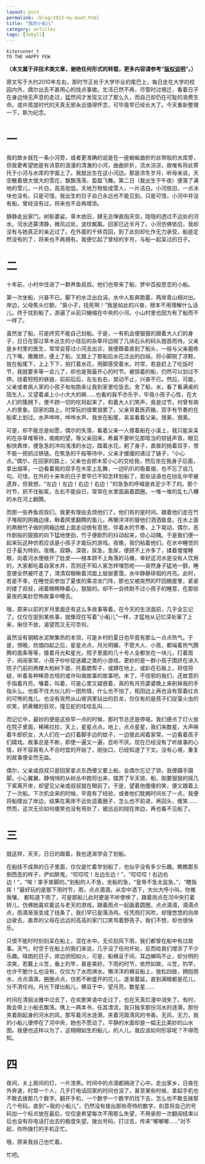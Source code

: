 ```yaml
---
layout: post
permalink: /blog/2013-my-boat.html
title: "我的小船儿"
category: articles
tags: [Jekyll]
---
```


    kiterunner_t
    TO THE HAPPY FEW

**（本文属于非技术类文章，谢绝任何形式的转载，更多内容请参考“[版权说明][1]”。）**

原文写于大约2010年左右，那时节正处于大学毕业的尾巴上，每日走在大学的校园内外，偶尔出去不甚用心的找点事做。生活已然不再，尽管时过境迁，看着日子在身边悄无声息的走过，猛然间才发现又过了那么久，而自己却仍在可耻的浪费生命。或许孩提时代的天真无邪永远值得怀念，可毕竟早已经长大了。今天重新整理一下，斯为纪念。

# 一

我的故乡就在一条小河旁，或者更准确的说是在一座蜿蜒曲折的丝带般的水库旁，但我更希望她是有诗意的浪漫的清澈的小河，曲曲折折，流水淙淙，故唯有将此寄托于小河与水库的字面上了。我就出生在这小河边。那是浓冬岁月，听母亲说，天空散着很大很大的雪花，飘飘荡荡，盈盈飞舞。第二日（我出生于午夜）便落了满地的雪儿，一片白，高高低低。天地万物皆成雪人，一片洁白。小河依旧，一点冰块也没有。只是可惜，我出生的日子自己永远也不能见到。只是可惜，小河中并没有船，曾经没有过，将来也不会再增添。

静静走出家门。树影婆娑。草木依旧，肆无忌惮直指天空，隐隐的透过不远处的河水。河水还算清静，微风过处，波纹粼粼。回家已近半月了。小河仿佛依旧，我却没有与她真正的亲近过了。在外面的千转百回，到了此刻却化作无力承受。船是定然没有的了，将来也不再拥有。我便忆起了曾经的岁月，与船一起呆过的日子。

# 二

十年前，小村中住进了一群养鱼叔叔。他们也带来了船，梦中百般思恋的小船。

第一次坐船，兴奋不已。脚下的水泛出白涓，水中人影奔跑着，两岸青山相对出。岸边，父母焦头烂额，“臭小子，找死啊！”我是如此的兴奋，根本不用理解什么话儿。终于找到船了，游遍了从前只蜷缩在中央的小河。小山村里也因为有了船而不一样了。

虽然坐了船，可是终究不能自己划船。于是，一有机会便狠狠的跟着大人们的身子，日日在穿过草木丛生的小径后的杂草坪边砌了几块石头的码头翘首而待。父亲是乡村里的医生，常常会穿过小河去出诊，我便跟着直到了船头，一般与父亲磨练几下嘴，撒撒娇，便上了船，又跟上了那船后水花泛出的白绢，将小脚脱了凉鞋，放在船尾下，上上下下，拍打着水花，用脚感受着水。时常，若是赶上了吃饭时节，我就要多等一会儿了，却也是我最开心的时节。被锁着的船，仍然可以划过不停。绕着短短的铁链，前前后后，左左右右，晃动不止，兴奋不已。然后，可能，父亲或者病人家的小孩子匆匆跑来让我到家里吃饭去。舍了船，水，看了看满桌的陌生人，又望着桌上小小大大的碗……也看的我不亦乐乎，毕竟小孩子心性，在大人们的簇拥下，便不顾一切的吃将起来了，和着大人们笑声，竟是过节，何曾有病人的景象。回家的路上，时常玩的很累很累了。父亲背着医药箱，双手有节奏的在船桨上划过。水声哗哗，哗哗水声。我坐在船尾，呆呆看着父亲。很美，很美。

可是，却不能总是如愿，偶尔的失落，看着父亲一人撑着船在小溪上，我只能呆呆的在杂草堆等待，痴痴的望。等父亲回来，希冀不要听见那哐当的锁链声音。眼见船快靠岸，便急急的冲向浅浅的水边，踏着水花，躬了身子，直直的抛着双手，恨不能一把抓过铁链。在焦急的千般等待中，父亲才缓缓的递过了链子，“小心点。”偶尔，在回家的路上，父亲也会把木浆小心的交给我，然后坐在我身子后面，拿出烟草，一边看着我的双手在木浆上乱舞，一边叭叭的吸着烟，也不忘了说几句。可惜，在外的十来年的日子里早已不知怎样划船了，那些话语也在纷乱中早被遗弃，但我想，“左边！左边！右边！右边！”的急急的呼喊是肯定少不了的。那个时节，抓不住船桨，左右不能自已，常常在水里面画着圆圈，一堆一堆的乱七八糟的水在河上翻腾。

而那一些养鱼叔叔们，我更有理由去烦他们了。他们有的是时间。跟着他们走在竹子堆砌的网箱边缘，瞅着网里翻腾的鱼儿，再懒洋洋的替他们洒洒鱼食。在水上面的两根竹子做的网箱边框上面走动很有意思，伴着水的节奏，上下晃动，偶尔，恶作剧般的狠狠的向下猛地使劲，竹子便剧烈的抖动起来，惊心动魄。于是我们便一起来玩这种仿若应该是小孩子才能玩的游戏。夜晚，我仍粘着他们。在水中睡觉的日子最为特别。夜晚，寂静。深夜，尿急，急尿，便顾不上许多了，揉着惺惺睡眼，向着河水便敞开了肚皮——根本顾不上角落的马桶，幸好这河水是没有人饮用的，大家都吃着自家水井，否则还不知人家怎样埋怨呢——突然身子猛地一颤，睡意便全然被吓走了，清清双眼瞅着河面上层层雾霭，水中静静徘徊的月亮。此时，若是不幸，在睡觉前参加了夏夜的乘凉龙门阵，那也又被突然的吓回棚屋里，紧紧的搂了叔叔，闭着眼睛睁着心，狠狠的。却不一会终耐不过小孩子的睡意，在那些夏夜的美妙恐怖故事中睡去。

哦，原来以前的岁月里面还有这么多故事等着。在今天的生活面前，几乎全忘记了。仅仅在提到某些事，就像现在写着“小船儿”一样，才猛地从记忆深处窜了上来，揪住不放，渴望而又无可奈何。

虽然没有钢精水泥聚集热的本领，可是乡村的夏日也毕竟有那么一点点热气。于是，傍晚，炊烟四起之后，星星点点，月光明媚，不管大人、小孩，都端着热气腾腾的面条等等，接着月光和星光，院子里面的几十号人全都坐在一块儿，打着扇子，闹闹家常，小孩子吵吵捉迷藏之类的小游戏，更妙的是一群小孩子围挤在进入院子门前的两棵大柏树下面，托着腮帮子，或蹲在地上，或趴在石板上，将信将疑，听着各种稀奇古怪的或许叫做故事的故事吧。末了，不信邪的我们，还故意的手指着月亮，嚷着，叫着，可是心里又疑惑着，真的有月亮婆婆晚上来削掉我的手指头么。也抵不住大伙儿的一团热情，什么也不怕了，稻田边上再也没有穿着红衣的可怖的鬼儿，也没有突然从山坡洞里钻出的巨龙，仅仅有的是孩子们捉萤火虫的欢笑，抓黄鳝的狂欢，撞见蛇的哇哇乱叫……

而记忆中，最妙的便是这些早一点的时候，那时节总还是停电，我们便点了灯火放在院子里面，稀稀拉拉，天上，星星点点，地上，点点星星，我们来数星，大声唤着牛郎织女，大人们在一边打着脚手边的蚊子，一边彼此闹着家常，一边看着孩子们嬉戏。故事总是不断，即使一遍又一遍，百听不厌。现在已经没有了听故事的心情，好不容易有人不合时宜的开始了，刚张口，已经知道了下文。没有心境，重复的故事便全然无益。

偶尔，父亲或叔叔只是回家拿点东西便又要上船，会偶尔忘记了锁，我便蹑手蹑脚，小心翼翼，静悄悄的从树丛中跑将出来，摆弄了半天锁，船，刚要狠狠的摇几下桨离开岸，却望见父亲或叔叔就在眼前了。于是，望着他傻傻的笑，便又跟着上了一次船。下次机会来的时候，毕竟有了经验，或者他们耽搁时间长了一点，我便将船撑出了岸边，结果在离岸不远处逗着圈子，怎么也不前进，再回头，傻笑……然而，这次无论如何傻笑也没有用处了，被远远的抛在岸边，再也看不见船了。

# 三

就这样，天天，日日的跟着，我也逐渐学会了划船。

在船技不成熟的日子里面，仅仅是忙着学划船了，也似乎没有多少乐趣。瞧瞧那东倒西歪的样子，俨如醉鬼，“哎哎哎！左边左边！”，“哎哎哎！右边右边！”，“唉！笨手笨脚的。”划船的人不急，坐船的急，“皇帝不急太监急。”，“瞎指挥！”最好玩的是那下雨时节，雨，点点滴滴，从空中洒下，大伙大呼小叫，你推我嚷， 都知道下雨了，可是那船儿此时更是不听使唤了，跟着雨点在河中央打着转儿，仿佛她喜欢着这与老天的游戏，跟着雨点一起画着圆圈，点点滴滴，滴滴点点，雨滴渐渐变成了线条了，我们早已是落汤鸡，任凭雨打风吹，却慢悠悠的向岸边驶去，直弄的父母在远远的高高的家门口笑骂着野孩子。我们不想，却也很快乐。

只恨不能时时刻刻呆在船上，混在水中。无论刮风下雨，我们都曾在船中有过故事。天气，时空于在船上的我们来说，几乎没了任何坏处，反而给我们增添了不少乐趣。晴朗的日子，岸边骄阳如火，可是，船横亘于间，耳边蝉鸣不止，却分明的凉爽，若戴上斗笠，垂上钓竿，甚是美妙。下雨的时节，依然如故，斗笠，钓竿，也许干脆什么也没有，仅仅为了水而淋水。懒洋洋的横亘船上，放松四肢，拥抱雨水，点点滴滴，圈圈点点，仿若不断盛开的花儿，逐渐蔓延，直到满眼都是花儿，分不清任何。月光下撑出船儿，横亘于中，望月亮，数星星……

时间在清丽淡雅中过去了，在欢歌笑语中走过了，也在天真烂漫中消失了。有时，我会带上小船去飘荡。携上一两本书，任其漂流，我只独享那份河水的涟漪，那份夹着刚起身的河水的风，那写着河水涟漪，夹着河面清风的书香。无风，无力，我的小船儿便停在了河中央，她也不愿动了。平静的水面却是一幅无比美妙的山水图。我便也这样以为了，这栩栩如生的船儿，的人儿，我应该如何形容呢？不得而知。

# 四

夜间，关上房间的灯，一片漆黑。时间中的点滴都拥进了心中。走出家乡，日夜在外奔波，时常一个人，几乎打电话回家的时间也没了，甚至某些时候，拿起手机也不敢去拨那几个数字。翻开手机，一个数字一个数字的找下去，怎么也不敢去拨那几个号码。直到“~我的小船儿”，仍然没有拨出那些奇特的数字。刻意将自己的号码加一个标点放在最后，仅仅是希望每次不用那么失望，不用承担一次翻阅结束以后也没有将电话打出去的极度失望。拨出号码，打过去，传来“嘟嘟嘟……”对不起，你所拨打的手机正忙。

哦，原来我自己也忙着。

忙吧。

[1]: http://kiterunner.com.cn/blog/copyright.html
